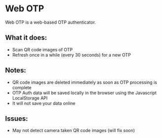 # Web OTP
Web OTP is a web-based OTP authenticator.

## What it does:
- Scan QR code images of OTP
- Refresh once in a while (every 30 seconds) for a new OTP

## Notes:
- QR code images are deleted immediately as soon as OTP processing is complete
- OTP Auth data will be saved locally in the browser using the Javascript LocalStorage API
- It will not save your data online

## Issues:
- May not detect camera taken QR code images (will fix soon)
